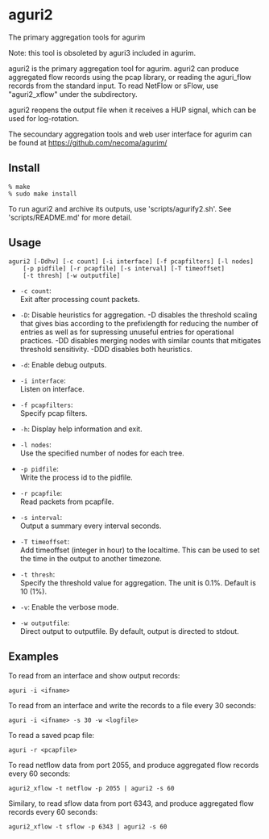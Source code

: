 # aguri2

The primary aggregation tools for agurim

Note: this tool is obsoleted by aguri3 included in agurim.

aguri2 is the primary aggregation tool for agurim.
aguri2 can produce aggregated flow records using the pcap library, or
reading the aguri_flow records from the standard input.
To read NetFlow or sFlow, use "aguri2_xflow" under the subdirectory.

aguri2 reopens the output file when it receives a HUP signal, which can
be used for log-rotation.

The secoundary aggregation tools and web user interface for agurim can
be found at
https://github.com/necoma/agurim/

## Install

	% make
	% sudo make install

To run aguri2 and archive its outputs, use 'scripts/agurify2.sh'.
See 'scripts/README.md' for more detail.

## Usage

	aguri2 [-Ddhv] [-c count] [-i interface] [-f pcapfilters] [-l nodes]
		[-p pidfile] [-r pcapfile] [-s interval] [-T timeoffset]
		[-t thresh] [-w outputfile]

  + `-c count`:  
    Exit after processing count packets.

  + `-D`: Disable heuristics for aggregation.
      -D disables the threshold scaling that gives bias according to
      the prefixlength for reducing the number of entries as well as
      for supressing unuseful entries for operational practices.
      -DD disables merging nodes with similar counts that mitigates
      threshold sensitivity.
      -DDD disables both heuristics.
  
  + `-d`: Enable debug outputs.
  
  + `-i interface`:  
    Listen on interface.

  + `-f pcapfilters`:  
    Specify pcap filters.

  + `-h`: Display help information and exit.

  + `-l nodes`:  
    Use the specified number of nodes for each tree.

  + `-p pidfile`:  
    Write the process id to the pidfile.

  + `-r pcapfile`:  
    Read packets from pcapfile.

  + `-s interval`:  
    Output a summary every interval seconds.

  + `-T timeoffset`:  
    Add timeoffset (integer in hour) to the localtime. This can be
    used to set the time in the output to another timezone.

  + `-t thresh`:  
    Specify the threshold value for aggregation.  The unit is 0.1%.
    Default is 10 (1%).

  + `-v`: Enable the verbose mode.

  + `-w outputfile`:  
    Direct output to outputfile.  By default, output is directed to stdout.

## Examples

To read from an interface and show output records:

	aguri -i <ifname>

To read from an interface and write the records to a file every 30
seconds:

	aguri -i <ifname> -s 30 -w <logfile>

To read a saved pcap file:

	aguri -r <pcapfile>

To read netflow data from port 2055, and produce aggregated flow
records every 60 seconds:

	aguri2_xflow -t netflow -p 2055 | aguri2 -s 60

Similary, to read sflow data from port 6343, and produce aggregated
flow records every 60 seconds: 

	aguri2_xflow -t sflow -p 6343 | aguri2 -s 60




